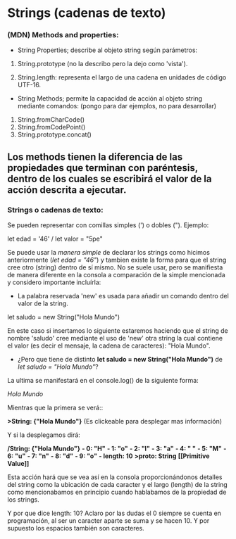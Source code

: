 # Strings (cadenas de texto)

### (MDN) Methods and properties:
<!-- Existe una pagina denominada Mozilla Development Network (MDN) la cual da información de la sintaxis y comandos de JS, de allí saqué la infomación que escribiré a continuación. -->


- String Properties; describe al objeto string según parámetros:

1. String.prototype (no la describo pero la dejo como 'vista').

2. String.length: representa el largo de una cadena en unidades de código UTF-16. 

- String Methods; permite la capacidad de acción al objeto string mediante comandos:
(pongo para dar ejemplos, no para desarrollar)

1. String.fromCharCode()
2. String.fromCodePoint()
3. String.prototype.concat()

Los methods tienen la diferencia de las propiedades que terminan con paréntesis, dentro de los cuales se escribirá el valor de la acción descrita a ejecutar.
-------------------------------------------------------------------------------------------------------------------------
### Strings o cadenas de texto:

Se pueden representar con comillas simples (') o dobles ("). Ejemplo:

let edad = '46'  /  let valor = "5pe"

<!-- Se puede usar el comando console.log para manifestar en la consola del navegador de la página. Ejemplo:
console.log(edad + valor) y lo que ocurrirá es que en la consola se nos mostrará la concatenación de los strings declarados anteriormene. 
También puedo hacer: console.log(edad,valor)
Esto no concatenará los strings pero los pondrá en el mismo renglón separados por comas.
Esto esta ejemplificado con strings pero se pueden hacer mas cosas con console.log() -->

Se puede usar la *manera simple* de declarar los strings como hicimos anteriormente (*let edad = "46"*) y tambien existe la forma para que el string cree otro (string) dentro de sí mismo. No se suele usar, pero se manifiesta de manera diferente en la consola a comparación de la simple mencionada y considero importante incluírla:

- La palabra reservada 'new' es usada para añadir un comando dentro del valor de la string.

let saludo = new String("Hola Mundo")

En este caso si insertamos lo siguiente estaremos haciendo que el string de nombre 'saludo' cree mediante el uso de 'new' otra string la cual contiene el valor (es decir el mensaje, la cadena de caracteres): "Hola Mundo".

- ¿Pero que tiene de distinto **let saludo = new String("Hola Mundo")**
de
*let saludo = "Hola Mundo"*?

La ultima se manifestará en el console.log() de la siguiente forma:

*Hola Mundo*

Mientras que la primera se verá::

**>String: {"Hola Mundo"}** (Es clickeable para desplegar mas información)

Y si la desplegamos dirá:

**\/String: {"Hola Mundo"}**
**- 0: "H"**
**- 1: "o"**
**- 2: "l"**
**- 3: "a"**
**- 4: " "**
**- 5: "M"**
**- 6: "u"**
**- 7: "n"**
**- 8: "d"**
**- 9: "o"**
**- length: 10**
**>__proto__: String**
**[[Primitive Value]]**

Esta acción hará que se vea así en la consola proporcionándonos detalles del string como la ubicación de cada caracter y el largo (length) de la string como mencionabamos en principio cuando hablabamos de la propiedad de los strings.

Y por que dice length: 10? Aclaro por las dudas el 0 siempre se cuenta en programación, al ser un caracter aparte se suma y se hacen 10. Y por supuesto los espacios también son caracteres.
